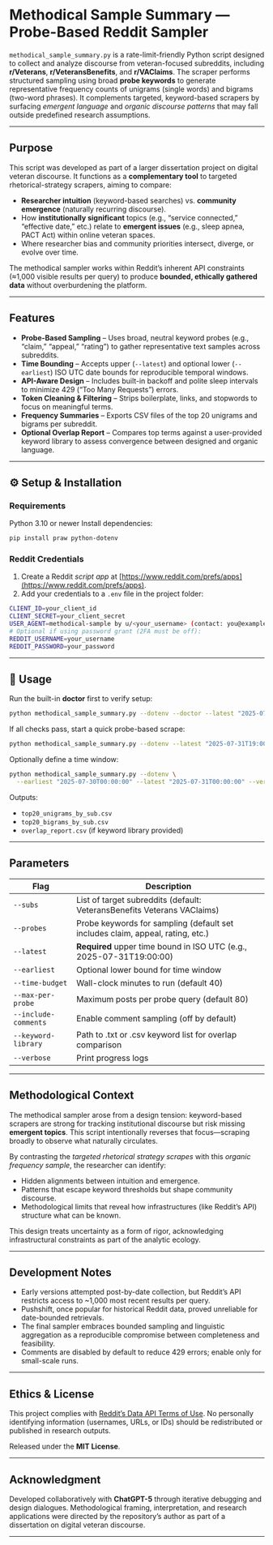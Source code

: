 # Methodical Sample Summary — Probe-Based Reddit Sampler

`methodical_sample_summary.py` is a rate-limit-friendly Python script designed to collect and analyze discourse from veteran-focused subreddits, including **r/Veterans**, **r/VeteransBenefits**, and **r/VAClaims**. The scraper performs structured sampling using broad **probe keywords** to generate representative frequency counts of unigrams (single words) and bigrams (two-word phrases). It complements targeted, keyword-based scrapers by surfacing *emergent language* and *organic discourse patterns* that may fall outside predefined research assumptions.

---

## Purpose

This script was developed as part of a larger dissertation project on digital veteran discourse. It functions as a **complementary tool** to targeted rhetorical-strategy scrapers, aiming to compare:

* **Researcher intuition** (keyword-based searches) vs. **community emergence** (naturally recurring discourse).
* How **institutionally significant** topics (e.g., “service connected,” “effective date,” etc.) relate to **emergent issues** (e.g., sleep apnea, PACT Act) within online veteran spaces.
* Where researcher bias and community priorities intersect, diverge, or evolve over time.

The methodical sampler works within Reddit’s inherent API constraints (≈1,000 visible results per query) to produce **bounded, ethically gathered data** without overburdening the platform.

---

## Features

* **Probe-Based Sampling** – Uses broad, neutral keyword probes (e.g., “claim,” “appeal,” “rating”) to gather representative text samples across subreddits.
* **Time Bounding** – Accepts upper (`--latest`) and optional lower (`--earliest`) ISO UTC date bounds for reproducible temporal windows.
* **API-Aware Design** – Includes built-in backoff and polite sleep intervals to minimize 429 (“Too Many Requests”) errors.
* **Token Cleaning & Filtering** – Strips boilerplate, links, and stopwords to focus on meaningful terms.
* **Frequency Summaries** – Exports CSV files of the top 20 unigrams and bigrams per subreddit.
* **Optional Overlap Report** – Compares top terms against a user-provided keyword library to assess convergence between designed and organic language.

---

## ⚙️ Setup & Installation

### Requirements

Python 3.10 or newer
Install dependencies:

```bash
pip install praw python-dotenv
```

### Reddit Credentials

1. Create a Reddit *script app* at [https://www.reddit.com/prefs/apps](https://www.reddit.com/prefs/apps).
2. Add your credentials to a `.env` file in the project folder:

```bash
CLIENT_ID=your_client_id
CLIENT_SECRET=your_client_secret
USER_AGENT=methodical-sample by u/<your_username> (contact: you@example.com)
# Optional if using password grant (2FA must be off):
REDDIT_USERNAME=your_username
REDDIT_PASSWORD=your_password
```

---

## 🚀 Usage

Run the built-in **doctor** first to verify setup:

```bash
python methodical_sample_summary.py --dotenv --doctor --latest "2025-07-31T19:00:00"
```

If all checks pass, start a quick probe-based scrape:

```bash
python methodical_sample_summary.py --dotenv --latest "2025-07-31T19:00:00" --verbose
```

Optionally define a time window:

```bash
python methodical_sample_summary.py --dotenv \
  --earliest "2025-07-30T00:00:00" --latest "2025-07-31T00:00:00" --verbose
```

Outputs:

* `top20_unigrams_by_sub.csv`
* `top20_bigrams_by_sub.csv`
* `overlap_report.csv` (if keyword library provided)

---

## Parameters

| Flag                 | Description                                                                    |
| -------------------- | ------------------------------------------------------------------------------ |
| `--subs`             | List of target subreddits (default: VeteransBenefits Veterans VAClaims)        |
| `--probes`           | Probe keywords for sampling (default set includes claim, appeal, rating, etc.) |
| `--latest`           | **Required** upper time bound in ISO UTC (e.g., 2025-07-31T19:00:00)           |
| `--earliest`         | Optional lower bound for time window                                           |
| `--time-budget`      | Wall-clock minutes to run (default 40)                                         |
| `--max-per-probe`    | Maximum posts per probe query (default 80)                                     |
| `--include-comments` | Enable comment sampling (off by default)                                       |
| `--keyword-library`  | Path to .txt or .csv keyword list for overlap comparison                       |
| `--verbose`          | Print progress logs                                                            |

---

## Methodological Context

The methodical sampler arose from a design tension: keyword-based scrapers are strong for tracking institutional discourse but risk missing **emergent topics**. This script intentionally reverses that focus—scraping broadly to observe what naturally circulates.

By contrasting the *targeted rhetorical strategy scrapes* with this *organic frequency sample*, the researcher can identify:

* Hidden alignments between intuition and emergence.
* Patterns that escape keyword thresholds but shape community discourse.
* Methodological limits that reveal how infrastructures (like Reddit’s API) structure what can be known.

This design treats uncertainty as a form of rigor, acknowledging infrastructural constraints as part of the analytic ecology.

---

## Development Notes

* Early versions attempted post-by-date collection, but Reddit’s API restricts access to ~1,000 most recent results per query.
* Pushshift, once popular for historical Reddit data, proved unreliable for date-bounded retrievals.
* The final sampler embraces bounded sampling and linguistic aggregation as a reproducible compromise between completeness and feasibility.
* Comments are disabled by default to reduce 429 errors; enable only for small-scale runs.

---

## Ethics & License

This project complies with [Reddit’s Data API Terms of Use](https://www.redditinc.com/policies/data-api-terms).
No personally identifying information (usernames, URLs, or IDs) should be redistributed or published in research outputs.

Released under the **MIT License**.

---

## Acknowledgment

Developed collaboratively with **ChatGPT-5** through iterative debugging and design dialogues.
Methodological framing, interpretation, and research applications were directed by the repository’s author as part of a dissertation on digital veteran discourse.

---
